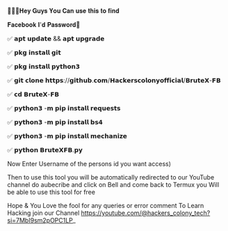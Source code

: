 👨🏼‍💻𝐇𝐞𝐲 𝐆𝐮𝐲𝐬 𝐘𝐨𝐮 𝐂𝐚𝐧 𝐮𝐬𝐞 𝐭𝐡𝐢𝐬 𝐭𝐨 𝐟𝐢𝐧𝐝

𝐅𝐚𝐜𝐞𝐛𝐨𝐨𝐤 𝐈'𝐝 𝐏𝐚𝐬𝐬𝐰𝐨𝐫𝐝🔑

✅ 𝗮𝗽𝘁 𝘂𝗽𝗱𝗮𝘁𝗲 && 𝗮𝗽𝘁 𝘂𝗽𝗴𝗿𝗮𝗱𝗲

✅ 𝗽𝗸𝗴 𝗶𝗻𝘀𝘁𝗮𝗹𝗹 𝗴𝗶𝘁 

✅ 𝗽𝗸𝗴 𝗶𝗻𝘀𝘁𝗮𝗹𝗹 𝗽𝘆𝘁𝗵𝗼𝗻𝟯

✅ 𝗴𝗶𝘁 𝗰𝗹𝗼𝗻𝗲 𝗵𝘁𝘁𝗽𝘀://𝗴𝗶𝘁𝗵𝘂𝗯.𝗰𝗼𝗺/𝗛𝗮𝗰𝗸𝗲𝗿𝘀𝗰𝗼𝗹𝗼𝗻𝘆𝗼𝗳𝗳𝗶𝗰𝗶𝗮𝗹/𝗕𝗿𝘂𝘁𝗲𝗫-𝗙𝗕

✅ 𝗰𝗱 𝗕𝗿𝘂𝘁𝗲𝗫-𝗙𝗕

✅ 𝗽𝘆𝘁𝗵𝗼𝗻𝟯 -𝗺 𝗽𝗶𝗽 𝗶𝗻𝘀𝘁𝗮𝗹𝗹 𝗿𝗲𝗾𝘂𝗲𝘀𝘁𝘀 

✅ 𝗽𝘆𝘁𝗵𝗼𝗻𝟯 -𝗺 𝗽𝗶𝗽 𝗶𝗻𝘀𝘁𝗮𝗹𝗹 𝗯𝘀𝟰

✅ 𝗽𝘆𝘁𝗵𝗼𝗻𝟯 -𝗺 𝗽𝗶𝗽 𝗶𝗻𝘀𝘁𝗮𝗹𝗹 𝗺𝗲𝗰𝗵𝗮𝗻𝗶𝘇𝗲

✅ 𝗽𝘆𝘁𝗵𝗼𝗻 𝗕𝗿𝘂𝘁𝗲𝗫𝗙𝗕.𝗽𝘆

Now Enter Username of the persons id you want access)

Then to use this tool you will be automatically redirected to our YouTube channel do aubecribe and click on Bell and come back to Termux you Will be able to use this tool for free

Hope & You Love the fool for any queries or error comment To Learn Hacking join our Channel https://youtube.com/@hackers_colony_tech?si=7MbI9sm2pOPC1LP_
